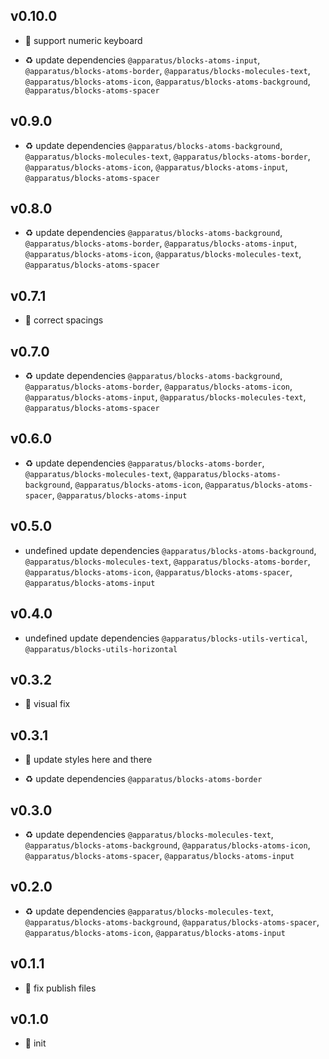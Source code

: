 ## v0.10.0

* 🌱 support numeric keyboard

* ♻️ update dependencies `@apparatus/blocks-atoms-input`, `@apparatus/blocks-atoms-border`, `@apparatus/blocks-molecules-text`, `@apparatus/blocks-atoms-icon`, `@apparatus/blocks-atoms-background`, `@apparatus/blocks-atoms-spacer`

## v0.9.0

* ♻️ update dependencies `@apparatus/blocks-atoms-background`, `@apparatus/blocks-molecules-text`, `@apparatus/blocks-atoms-border`, `@apparatus/blocks-atoms-icon`, `@apparatus/blocks-atoms-input`, `@apparatus/blocks-atoms-spacer`

## v0.8.0

* ♻️ update dependencies `@apparatus/blocks-atoms-background`, `@apparatus/blocks-atoms-border`, `@apparatus/blocks-atoms-input`, `@apparatus/blocks-atoms-icon`, `@apparatus/blocks-molecules-text`, `@apparatus/blocks-atoms-spacer`

## v0.7.1

* 🐞 correct spacings

## v0.7.0

* ♻️ update dependencies `@apparatus/blocks-atoms-background`, `@apparatus/blocks-atoms-border`, `@apparatus/blocks-atoms-icon`, `@apparatus/blocks-atoms-input`, `@apparatus/blocks-molecules-text`, `@apparatus/blocks-atoms-spacer`

## v0.6.0

* ♻️ update dependencies `@apparatus/blocks-atoms-border`, `@apparatus/blocks-molecules-text`, `@apparatus/blocks-atoms-background`, `@apparatus/blocks-atoms-icon`, `@apparatus/blocks-atoms-spacer`, `@apparatus/blocks-atoms-input`

## v0.5.0

* undefined update dependencies `@apparatus/blocks-atoms-background`, `@apparatus/blocks-molecules-text`, `@apparatus/blocks-atoms-border`, `@apparatus/blocks-atoms-icon`, `@apparatus/blocks-atoms-spacer`, `@apparatus/blocks-atoms-input`

## v0.4.0

* undefined update dependencies `@apparatus/blocks-utils-vertical`, `@apparatus/blocks-utils-horizontal`

## v0.3.2

* 🐞 visual fix

## v0.3.1

* 🐞 update styles here and there

* ♻️ update dependencies `@apparatus/blocks-atoms-border`

## v0.3.0

* ♻️ update dependencies `@apparatus/blocks-molecules-text`, `@apparatus/blocks-atoms-background`, `@apparatus/blocks-atoms-icon`, `@apparatus/blocks-atoms-spacer`, `@apparatus/blocks-atoms-input`

## v0.2.0

* ♻️ update dependencies `@apparatus/blocks-molecules-text`, `@apparatus/blocks-atoms-background`, `@apparatus/blocks-atoms-spacer`, `@apparatus/blocks-atoms-icon`, `@apparatus/blocks-atoms-input`

## v0.1.1

* 🐞 fix publish files

## v0.1.0

* 🐣 init

